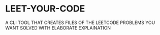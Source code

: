 # LEET-YOUR-CODE
A CLI TOOL THAT CREATES FILES OF THE LEETCODE PROBLEMS YOU WANT SOLVED WITH ELABORATE EXPLAINATION
